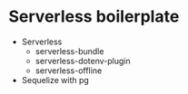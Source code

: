 # Serverless boilerplate

- Serverless
  - serverless-bundle
  - serverless-dotenv-plugin
  - serverless-offline
- Sequelize with pg
